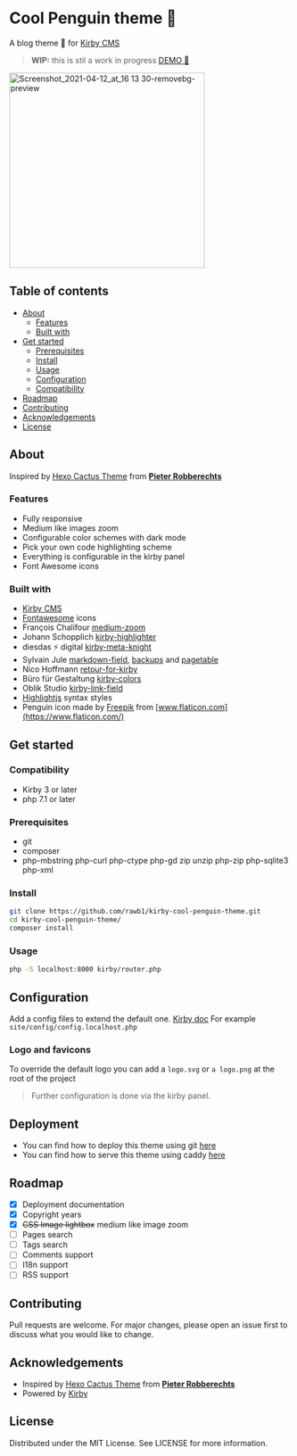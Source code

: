 # Cool Penguin theme :penguin:

A blog theme 🐧 for [Kirby CMS](https://getkirby.com/)

> **WIP:** this is stil a work in progress [DEMO 🐧](https://rawb1.me/)

<img width="350" alt="Screenshot_2021-04-12_at_16 13 30-removebg-preview" src="https://user-images.githubusercontent.com/25453942/114409446-c19d7700-9baa-11eb-958b-83b28c93464a.png">

## Table of contents
  - [About](#about)
    - [Features](#features)
    - [Built with](#built-with)
  - [Get started](#get-started)
    - [Prerequisites](#prerequisites)
    - [Install](#install)
    - [Usage](#usage)
    - [Configuration](#configuration)
    - [Compatibility](#compatibility)
  - [Roadmap](#roadmap)
  - [Contributing](#contributing)
  - [Acknowledgements](#acknowledgements)
  - [License](#license)
  
## About
Inspired by [Hexo Cactus Theme](https://probberechts.github.io/hexo-theme-cactus/) from [**Pieter Robberechts**](https://github.com/probberechts)

### Features
- Fully responsive
- Medium like images zoom
- Configurable color schemes with dark mode
- Pick your own code highlighting scheme
- Everything is configurable in the kirby panel
- Font Awesome icons

### Built with
- [Kirby CMS](https://getkirby.com/)
- [Fontawesome](https://fontawesome.com/) icons
- François Chalifour [medium-zoom](https://github.com/francoischalifour/medium-zoom)
- Johann Schopplich [kirby-highlighter](https://github.com/johannschopplich/kirby-highlighter)
- diesdas ⚡️ digital [kirby-meta-knight](https://github.com/diesdasdigital/kirby-meta-knight)
- Sylvain Jule [markdown-field](https://github.com/sylvainjule/kirby-markdown-field), [backups](https://github.com/sylvainjule/kirby-backups)  and [pagetable](https://github.com/sylvainjule/kirby-pagetable)
- Nico Hoffmann [retour-for-kirby](https://github.com/distantnative/retour-for-kirby)
- Büro für Gestaltung [kirby-colors](https://github.com/hananils/kirby-colors)
- Oblik Studio [kirby-link-field](https://github.com/OblikStudio/kirby-link-field)
- [Highlightjs](https://highlightjs.org/) syntax styles
- Penguin icon made by [Freepik](https://www.freepik.com) from [www.flaticon.com](https://www.flaticon.com/)

## Get started

### Compatibility
- Kirby 3 or later
- php 7.1 or later
  
### Prerequisites
- git
- composer
- php-mbstring php-curl php-ctype php-gd zip unzip php-zip php-sqlite3 php-xml

### Install
```sh
git clone https://github.com/rawb1/kirby-cool-penguin-theme.git
cd kirby-cool-penguin-theme/
composer install
```

### Usage
```sh
php -S localhost:8000 kirby/router.php
```

## Configuration
Add a config files to extend the default one. [Kirby doc](https://getkirby.com/docs/guide/configuration#multi-environment-setup)
For example `site/config/config.localhost.php` 

### Logo and favicons
To override the default logo you can add a `logo.svg` or `a logo.png` at the root of the project 

> Further configuration is done via the kirby panel.

## Deployment
- You can find how to deploy this theme using git [here](https://rawb1.me/posts/how-to-deploy-kirby-cms-using-git)
- You can find how to serve this theme using caddy [here](https://rawb1.me/posts/how-to-serve-kirby-cms-using-caddy)

## Roadmap
* [x] Deployment documentation
* [x] Copyright years
* [x] ~~CSS Image lightbox~~ medium like image zoom
* [ ] Pages search
* [ ] Tags search
* [ ] Comments support
* [ ] I18n support
* [ ] RSS support

## Contributing
Pull requests are welcome. For major changes, please open an issue first to discuss what you would like to change.

## Acknowledgements
- Inspired by [Hexo Cactus Theme](https://github.com/probberechts/hexo-theme-cactus) from [**Pieter Robberechts**](https://github.com/probberechts)
- Powered by [Kirby](https://github.com/getkirby/kirby)
  
## License
Distributed under the MIT License. See LICENSE for more information.
